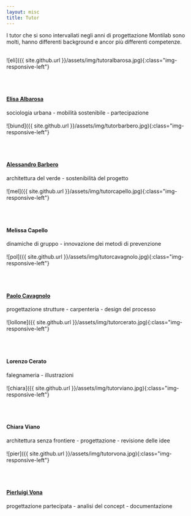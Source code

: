 ```yaml
---
layout: misc
title: Tutor
---
```


I tutor che si sono intervallati negli anni di progettazione Montilab sono molti, hanno differenti background e ancor più differenti competenze.

<br>
![eli]({{ site.github.url }}/assets/img/tutoralbarosa.jpg){:class="img-responsive-left"}

<br><br>
#### [Elisa Albarosa](https://www.linkedin.com/in/elisaalbarosa/)
sociologia urbana - mobilità sostenibile - partecipazione <br><br>
![biund]({{ site.github.url }}/assets/img/tutorbarbero.jpg){:class="img-responsive-left"}

<br><br>
#### [Alessandro Barbero](https://www.linkedin.com/in/alessandro-barbero-99429183/)
architettura del verde - sostenibilità del progetto <br><br>
![mel]({{ site.github.url }}/assets/img/tutorcapello.jpg){:class="img-responsive-left"}

<br><br>
#### Melissa Capello
dinamiche di gruppo - innovazione dei metodi di prevenzione <br><br>
![pol]({{ site.github.url }}/assets/img/tutorcavagnolo.jpg){:class="img-responsive-left"}

<br><br>
#### [Paolo Cavagnolo](https://twitter.com/PCavagnolo)
progettazione strutture - carpenteria - design del processo <br><br>
![lollone]({{ site.github.url }}/assets/img/tutorcerato.jpg){:class="img-responsive-left"}

<br><br>
#### Lorenzo Cerato
falegnameria - illustrazioni <br><br>
![chiara]({{ site.github.url }}/assets/img/tutorviano.jpg){:class="img-responsive-left"}

<br><br>
#### Chiara Viano
architettura senza frontiere - progettazione - revisione delle idee <br><br>
![pier]({{ site.github.url }}/assets/img/tutorvona.jpg){:class="img-responsive-left"}

<br><br>
#### [Pierluigi Vona](https://www.linkedin.com/in/pierluigi-vona-30415812b/)
progettazione partecipata - analisi del concept - documentazione <br><br>

